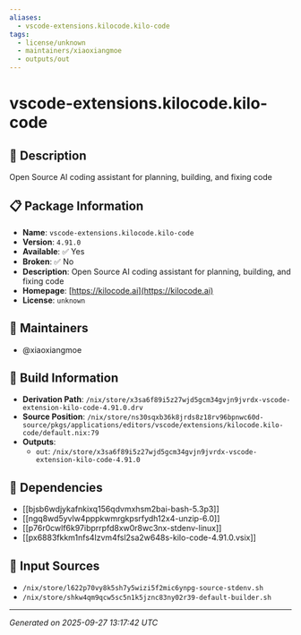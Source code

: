 ```yaml
---
aliases:
  - vscode-extensions.kilocode.kilo-code
tags:
  - license/unknown
  - maintainers/xiaoxiangmoe
  - outputs/out
---
```


# vscode-extensions.kilocode.kilo-code

## 📝 Description

Open Source AI coding assistant for planning, building, and fixing code

## 📋 Package Information

- **Name**: `vscode-extensions.kilocode.kilo-code`
- **Version**: `4.91.0`
- **Available**: ✅ Yes
- **Broken**: ✅ No
- **Description**: Open Source AI coding assistant for planning, building, and fixing code
- **Homepage**: [https://kilocode.ai](https://kilocode.ai)
- **License**: `unknown`
## 👥 Maintainers

- @xiaoxiangmoe


## 🔧 Build Information

- **Derivation Path**: `/nix/store/x3sa6f89i5z27wjd5gcm34gvjn9jvrdx-vscode-extension-kilo-code-4.91.0.drv`
- **Source Position**: `/nix/store/ns30sqxb36k8jrds8z18rv96bpnwc60d-source/pkgs/applications/editors/vscode/extensions/kilocode.kilo-code/default.nix:79`
- **Outputs**:
  - `out`:  `/nix/store/x3sa6f89i5z27wjd5gcm34gvjn9jvrdx-vscode-extension-kilo-code-4.91.0`

## 🔗 Dependencies

- [[bjsb6wdjykafnkixq156qdvmxhsm2bai-bash-5.3p3]]
- [[ngq8wd5yvlw4pppkwmrgkpsrfydh12x4-unzip-6.0]]
- [[p76r0cwlf6k97ibprrpfd8xw0r8wc3nx-stdenv-linux]]
- [[px6883fkkm1nfs4lzvm4fsl2sa2w648s-kilo-code-4.91.0.vsix]]

## 📁 Input Sources

- `/nix/store/l622p70vy8k5sh7y5wizi5f2mic6ynpg-source-stdenv.sh`
- `/nix/store/shkw4qm9qcw5sc5n1k5jznc83ny02r39-default-builder.sh`

---
*Generated on 2025-09-27 13:17:42 UTC*
